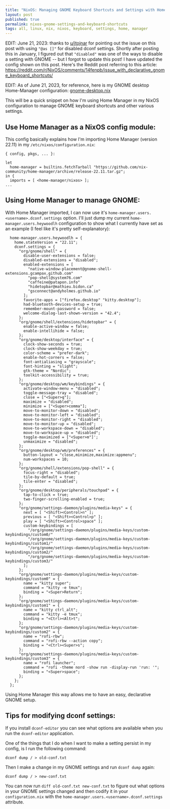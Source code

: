 ```yaml
---
title: "NixOS: Managing GNOME Keyboard Shortcuts and Settings with Home Manager"
layout: post
published: true
permalink: nixos-gnome-settings-and-keyboard-shortcuts
tags: all, linux, nix, nixos, keyboard, settings, home, manager
---
```


EDIT: June 21, 2023: thanks to [u/jtojnar](https://reddit.com/u/jtojnar) for pointing out the issue on this post with using `"@as []"` for disabled dconf settings. Shortly after posting this in January, I figured out that `"disabled"` was one of the ways to disable a setting with GNOME -- but I forgot to update this post! I have updated the config shown on this post. Here's the Reddit post referring to this article: https://reddit.com/r/NixOS/comments/14fenpb/issue_with_declarative_gnome_keyboard_shortcuts/

EDIT: As of June 21, 2023, for reference, here is my GNOME desktop Home-Manager configuration: [gnome-desktop.nix](https://github.com/heywoodlh/nixos-configs/blob/d8f1571931d23bbbce598e73f133d3be7247c806/roles/home-manager/linux/gnome-desktop.nix)

This will be a quick snippet on how I'm using Home Manager in my NixOS configuration to manage GNOME keyboard shortcuts and other various settings.

## Use Home Manager as a NixOS config module:

This config basically explains how I'm importing Home Manager (version 22.11) in my `/etc/nixos/configuration.nix`:

```
{ config, pkgs, ... }:

let
  home-manager = builtins.fetchTarball "https://github.com/nix-community/home-manager/archive/release-22.11.tar.gz";
in {
  imports = [ <home-manager/nixos> ];
...
```

## Using Home Manager to manage GNOME:

With Home Manager imported, I can now use it's `home-manager.users.<username>.dconf.settings` option. I'll just dump my current `home-manager.users.heywoodlh` configuration to show what I currently have set as an example (I feel like it's pretty self-explanatory):

```
  home-manager.users.heywoodlh = {
    home.stateVersion = "22.11";
    dconf.settings = {
      "org/gnome/shell" = {
        disable-user-extensions = false;
        disabled-extensions = "disabled";
        enabled-extensions = [
          "native-window-placement@gnome-shell-extensions.gcampax.github.com"
          "pop-shell@system76.com"
          "caffeine@patapon.info"
          "hidetopbar@mathieu.bidon.ca"
          "gsconnect@andyholmes.github.io"
        ];
        favorite-apps = ["firefox.desktop" "kitty.desktop"];
        had-bluetooth-devices-setup = true;
        remember-mount-password = false;
        welcome-dialog-last-shown-version = "42.4";
      };
      "org/gnome/shell/extensions/hidetopbar" = {
        enable-active-window = false;
        enable-intellihide = false; 
      };
      "org/gnome/desktop/interface" = {
        clock-show-seconds = true;
        clock-show-weekday = true;
        color-scheme = "prefer-dark";
        enable-hot-corners = false;
        font-antialiasing = "grayscale";
        font-hinting = "slight";
        gtk-theme = "Nordic";
        toolkit-accessibility = true;
      };
      "org/gnome/desktop/wm/keybindings" = {
        activate-window-menu = "disabled";
        toggle-message-tray = "disabled";
        close = ["<Super>q"];
        maximize = "disabled";
        minimize = ["<Super>comma"];
        move-to-monitor-down = "disabled";
        move-to-monitor-left = "disabled";
        move-to-monitor-right = "disabled";
        move-to-monitor-up = "disabled";
        move-to-workspace-down = "disabled";
        move-to-workspace-up = "disabled";
        toggle-maximized = ["<Super>m"]';
        unmaximize = "disabled";
      };
      "org/gnome/desktop/wm/preferences" = {
        button-layout = "close,minimize,maximize:appmenu";
        num-workspaces = 10;
      };
      "org/gnome/shell/extensions/pop-shell" = {
        focus-right = "disabled";
        tile-by-default = true;
        tile-enter = "disabled";
      };
      "org/gnome/desktop/peripherals/touchpad" = {
        tap-to-click = true;
        two-finger-scrolling-enabled = true;
      };
      "org/gnome/settings-daemon/plugins/media-keys" = {
        next = [ "<Shift><Control>n" ];
        previous = [ "<Shift><Control>p" ];
        play = [ "<Shift><Control>space" ];
        custom-keybindings = [
          "/org/gnome/settings-daemon/plugins/media-keys/custom-keybindings/custom0/"
          "/org/gnome/settings-daemon/plugins/media-keys/custom-keybindings/custom1/"
          "/org/gnome/settings-daemon/plugins/media-keys/custom-keybindings/custom2/"
          "/org/gnome/settings-daemon/plugins/media-keys/custom-keybindings/custom3/"
        ];
      };
      "org/gnome/settings-daemon/plugins/media-keys/custom-keybindings/custom0" = {
        name = "kitty super";
        command = "kitty -e tmux";
        binding = "<Super>Return";
      };
      "org/gnome/settings-daemon/plugins/media-keys/custom-keybindings/custom1" = {
        name = "kitty ctrl_alt";
        command = "kitty -e tmux";
        binding = "<Ctrl><Alt>t";
      };
      "org/gnome/settings-daemon/plugins/media-keys/custom-keybindings/custom2" = {
        name = "rofi-rbw";
        command = "rofi-rbw --action copy";
        binding = "<Ctrl><Super>s";
      };
      "org/gnome/settings-daemon/plugins/media-keys/custom-keybindings/custom3" = {
        name = "rofi launcher";
        command = "rofi -theme nord -show run -display-run 'run: '";
        binding = "<Super>space";
      };
    };
  };
```

Using Home Manager this way allows me to have an easy, declarative GNOME setup.

## Tips for modifying dconf settings:

If you install `dconf-editor` you can see what options are available when you run the `dconf-editor` application.

One of the things that I do when I want to make a setting persist in my config, is I run the following command:

```
dconf dump / > old-conf.txt
```

Then I make a change in my GNOME settings and run `dconf dump` again:

```
dconf dump / > new-conf.txt
```

You can now run `diff old-conf.txt new-conf.txt` to figure out what options in your GNOME settings changed and then codify it in your `configuration.nix` with the `home-manager.users.<username>.dconf.settings` attribute.
